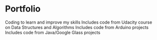 # Portfolio
Coding to learn and improve my skills
Includes code from Udacity course on Data Structures and Algorithms
Includes code from Arduino projects
Includes code from Java/Google Glass projects
